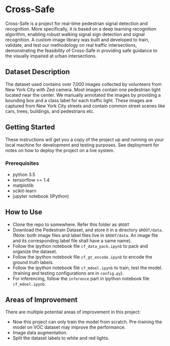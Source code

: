 # Cross-Safe
Cross-Safe is a project for real-time pedestrian signal detection and recognition. More specifically, it is based on a deep learning recognition algorithm, enabling robust walking signal sign detection and signal recognition. 
A custom image library was built and developed to train, validate, and test our methodology on real traffic intersections, demonstrating the feasibility of Cross-Safe in providing safe guidance to the visually impaired at urban intersections. 

## Dataset Description
The dataset used contains over 7,000 images collected by volunteers from New York City with Zed camera. Most images contain one pedestrian light located near the center. We manually annotated the images by providing a bounding box and a class label for each traffic light. These images are captured from New York City streets and contain common street scenes like cars, trees, buildings, and pedestrians etc.

## Getting Started
These instructions will get you a copy of the project up and running on your local machine for development and testing purposes. See deployment for notes on how to deploy the project on a live system.

### Prerequisites
* python 3.5  
* tensorflow >= 1.4  
* matplotlib  
* scikit-learn  
* jupyter notebook (IPython)

## How to Use
* Clone the repo to somewhere. Refer this folder as `$ROOT`
* Download the Pedestrain Dataset, and store it in a directory `$ROOT/data`. (Note: both image files and label files live in `$ROOT/data`. An image file and its corresponding label file shall have a same name).
* Follow the ipython notebook file `cf_data_pack.ipynb` to pack and organize the dataset.
* Follow the ipython notebook file `cf_gt_encode.ipynb` to encode the ground truth labels.
* Follow the ipython notebook file `cf_mdoel.ipynb` to train, test the model. (training and testing configurations are in `config.py`).
* For inferencing, follow the `inference` part in ipython notebook file `cf_mdoel.ipynb`.

## Areas of Improvement
There are multiple potential areas of improvement in this project:
* Now this project can only train the model from scratch. Pre-training the model on VOC dataset may improve the performance.
* Image data augmentation.
* Split the dataset labels to white and red lights.

